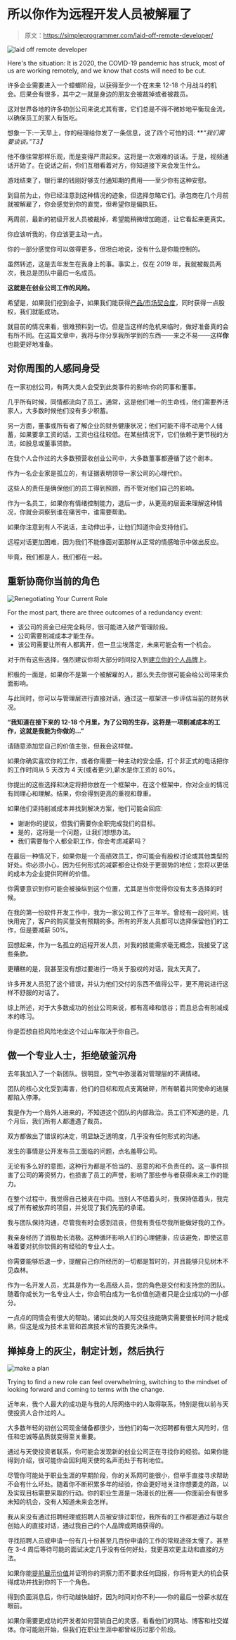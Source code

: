 # 所以你作为远程开发人员被解雇了

> 原文：<https://simpleprogrammer.com/laid-off-remote-developer/>

![laid off remote developer](img/4a65b81ffb4ed14f8e460c2136f8380b.png)

Here's the situation: It is 2020, the COVID-19 pandemic has struck, most of us are working remotely, and we know that costs will need to be cut.

许多企业需要进入一个蟑螂阶段，以获得至少一个在未来 12-18 个月战斗的机会。后果会有很多，其中之一就是身边的朋友会被裁掉或者被裁员。

这对世界各地的许多初创公司来说尤其有害，它们总是不得不微妙地平衡现金流，以确保员工的家人有饭吃。

想象一下:一天早上，你的经理给你发了一条信息，说了四个可怕的词: ***“我们需要谈谈。”*T3】**

他不像往常那样乐观，而是变得严肃起来。这将是一次艰难的谈话。于是，视频通话开始了。在说话之前，你们互相看着对方，你知道接下来会发生什么。

游戏结束了，银行里的钱刚好够支付通知期的费用——至少你有这种安慰。

到目前为止，你已经注意到这种情况的迹象，但选择忽略它们。承包商在几个月前就被解雇了，你会感觉到你的直觉，但希望你是偏执狂。

两周前，最新的初级开发人员被裁掉，希望能稍微增加跑道，让它看起来更真实。

你应该听我的，你应该更主动一点。

你的一部分感觉你可以做得更多，但坦白地说，没有什么是你能控制的。

虽然转述，这是去年发生在我身上的事。事实上，仅在 2019 年，我就被裁员两次，我总是团队中最后一名成员。

**这就是在创业公司工作的风险。**

希望是，如果我们挖到金子，如果我们能获得[产品/市场契合度](https://en.wikipedia.org/wiki/Product/market_fit)，同时获得一点股权，我们就能成功。

就目前的情况来看，很难预料到一切。但是当这样的危机来临时，做好准备真的会有所不同。在这篇文章中，我将与你分享我所学到的东西——来之不易——这样**你**也能更好地准备。

## 对你周围的人感同身受

在一家初创公司，有两大类人会受到此类事件的影响:你的同事和董事。

几乎所有时候，同情都流向了员工。通常，这是他们唯一的生命线，他们需要养活家人，大多数时候他们没有多少积蓄。

另一方面，董事或所有者了解企业的财务健康状况；他们可能不得不动用个人储蓄，如果要拿工资的话，工资也往往较低。在某些情况下，它们依赖于更节税的方法，如股息或董事贷款。

在我个人合作过的大多数预营收创业公司中，大多数董事都遵循了这个剧本。

作为一名企业家是孤立的，有证据表明领导一家公司的心理代价。

这些人的责任是确保他们的员工得到照顾，而不管对他们自己的影响。

作为一名员工，如果你有情绪控制能力，退后一步，从更高的层面来理解这种情况，你就会洞察到谁在痛苦中，谁需要帮助。

如果你注意到有人不说话，主动伸出手，让他们知道你会支持他们。

远程对话更加困难，因为我们不能像面对面那样从正常的情感暗示中做出反应。

毕竟，我们都是人，我们都在一起。

## 重新协商你当前的角色

![Renegotiating Your Current Role](img/8306d6cb7491f3364a9f0276e54b9fd8.png)

For the most part, there are three outcomes of a redundancy event:

*   该公司的资金已经完全耗尽，很可能进入破产管理阶段。
*   公司需要削减成本才能生存。
*   该公司需要让所有人都离开，但一旦尘埃落定，未来可能会有一个机会。

对于所有这些选择，强烈建议你将大部分时间投入到[建立你的个人品牌](https://simpleprogrammer.com/store/products/how-to-market-yourself/)上。

积极的一面是，如果你不是第一个被解雇的人，那么失去你很可能会给公司带来负面影响。

与此同时，你可以与管理层进行直接对话，通过这一框架进一步评估当前的财务状况。

**“我知道在接下来的 12-18 个月里，为了公司的生存，这将是一项削减成本的工作，这就是我能为你做的…”**

请随意添加您自己的价值主张，但我会这样做。

如果你确实喜欢你的工作，或者你需要一种主动的安全感，打个非正式的电话把你的工作时间从 5 天改为 4 天(或者更少),薪水是你工资的 80%。

你提出的这些选择和决定将把你放在一个框架中，在这个框架中，你对企业的情况有同理心和理解。结果，你会得到更高的重视和尊重。

如果他们坚持削减成本并找到解决方案，他们可能会回应:

*   谢谢你的提议，但我们需要你全职完成我们的目标。
*   是的，这将是一个问题，让我们想想办法。
*   我们需要每个人都全职工作，你会考虑减薪吗？

在最后一种情况下，如果你是一个高绩效员工，你可能会有股权讨论或其他类型的好处。你必须小心，因为任何形式的减薪都会让你处于更弱势的地位；您将以更低的成本为企业提供同样的价值。

你需要意识到你可能会被操纵到这个位置，尤其是当你觉得你没有太多选择的时候。

在我的第一份软件开发工作中，我为一家公司工作了三年半。曾经有一段时间，钱快用完了，客户的购买量没有预期的多。所有的开发人员都可以选择保留他们的工作，但是要减薪 50%。

回想起来，作为一名孤立的远程开发人员，对我的技能需求毫无概念，我接受了这些条款。

更糟糕的是，我甚至没有想过要进行一场关于股权的对话，我太天真了。

许多开发人员犯了这个错误，并认为他们交付的东西不值得公平，更不用说进行这样不舒服的对话了。

综上所述，对于大多数成功的创业公司来说，都有高峰和低谷；而且总会有削减成本的练习。

你是否想自担风险地坐这个过山车取决于你自己。

## 做一个专业人士，拒绝破釜沉舟

去年我加入了一个新团队。很明显，空气中弥漫着对管理层的不满情绪。

团队的核心文化受到毒害，他们的目标和观点支离破碎，所有朝着共同使命的进展都陷入停滞。

我是作为一个局外人进来的，不知道这个团队的内部政治。员工们不知道的是，几个月后，我们所有人都遭遇了裁员。

双方都做出了错误的决定，明显缺乏透明度，几乎没有任何形式的沟通。

发生的事情是公开发布员工面临的问题，点名羞辱公司。

无论有多么好的意图，这种行为都是不恰当的、恶意的和不负责任的。这一事件损害了公司的筹资努力，也损害了员工的声誉，影响了那些参与者获得未来工作的能力。

在整个过程中，我觉得自己被夹在中间。当别人不低着头时，我保持低着头，我完成了所有被放弃的项目，并兑现了我们先前的承诺。

我与团队保持沟通，尽管我有时会感到沮丧，但我有责任尽我所能做好我的工作。

我亲身经历了消极助长消极。这种循环影响人们的心理健康，应该避免，即使这意味着要对抗你钦佩的有经验的专业人士。

你需要能够后退一步，提醒自己你所经历的一切都是暂时的，并且能够只见树木不见森林。

作为一名开发人员，尤其是作为一名高级人员，您的角色是交付和支持您的团队。随着你成长为一名专业人士，你会明白成为一名价值创造者只是企业成功的一小部分。

一点点的同情会有很大的帮助。诸如此类的人际交往技能确实需要很长时间才能成熟，但这是成为技术主管和首席技术官的首要先决条件。

## 掸掉身上的灰尘，制定计划，然后执行

![make a plan](img/e9c80f9f8a21885c2e8c09a2249fd373.png)

Trying to find a new role can feel overwhelming, switching to the mindset of looking forward and coming to terms with the change.

近年来，我个人最大的成功是与我的人际网络中的人取得联系，特别是我以前与天使投资人合作过的人。

大多数年轻的初创公司现金储备都很少，当他们的每一次招聘都有很大风险时，信任和忠诚等品质就变得至关重要。

通过与天使投资者联系，你可能会发现新的创业公司正在寻找你的经验。如果你能得到介绍，很可能你会因利用天使的名声而处于有利地位。

尽管你可能处于职业生涯的早期阶段，你的关系网可能很小，但举手直接寻求帮助不会有什么坏处。随着你不断积累多年的经验，你会更好地关注你想要走的路，以及实现目标需要采取的行动。你的职业生涯是一场漫长的比赛——你面前会有很多未知的机会，没有人知道未来会怎样。

我从来没有通过招聘经理或招聘人员被安排过职位，我所有的工作都是通过与联合创始人的直接对话，通过我自己的个人品牌或网络获得的。

寻找招聘人员或申请一份有几十份甚至几百份申请的工作的常规途径太慢了。甚至在 3-4 周后等待可能的面试决定几乎没有任何好处，我更喜欢更主动和直接的方法。

如果你能[提前展示价值](https://worldclassremote.com/balancing-delivering-value-for-free-and-volunteering/)并证明你的洞察力而不要求任何回报，你将有更大的机会获得成功并找到你的下一个角色。

得到负面消息后，你行动越快越好，因为时间对你不利——你的最后一份薪水就在眼前。

如果你需要更成功的开发者如何营销自己的灵感，看看他们的网站、博客和社交媒体。你可能刚开始，但我们在职业生涯中都曾经历过那个阶段。